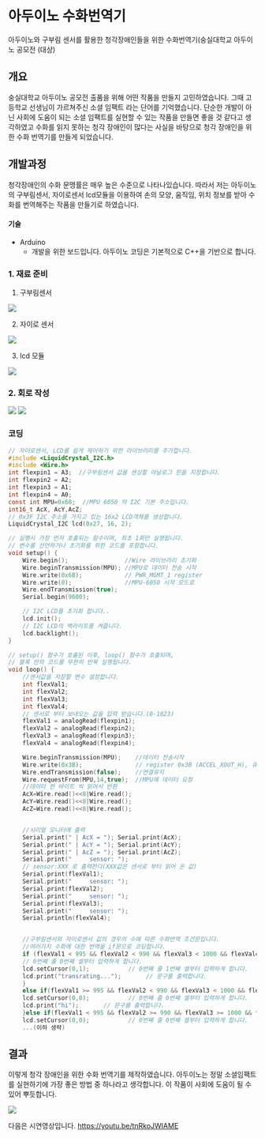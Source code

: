 # 아두이노 수화번역기
아두이노와 구부림 센서를 활용한 청각장애인들을 위한 수화번역기(숭실대학교 아두이노 공모전 (대상)

## 개요
숭실대학교 아두이노 공모전 출품을 위해 어떤 작품을 만들지 고민하였습니다. 그때 고등학교 선생님이 가르쳐주신 소셜 임팩트 라는 단어를 기억했습니다. 단순한 개발이 아닌 사회에 도움이 되는 소셜 임팩트를 실현할 수 있는 작품을 만들면 좋을 것 같다고 생각하였고 수화를 읽지 못하는 청각 장애인이 많다는 사실을 바탕으로 청각 장애인을 위한 수화 번역기를 만들게 되었습니다. 

## 개발과정
청각장애인의 수화 문맹률은 매우 높은 수준으로 나타나있습니다. 따라서 저는 아두이노의 구부림센서, 자이로센서 lcd모듈을 이용하여 손의 모양, 움직임, 위치 정보를 받아 수화를 번역해주는 작품을 만들기로 하였습니다.

#### 기술
* Arduino
  * 개발을 위한 보드입니다. 아두이노 코딩은 기본적으로 C++을 기반으로 합니다.

### 1. 재료 준비
1. 구부림센서
<img src='https://github.com/HwanGonJang/HwanGonJang.github.io/blob/master/Pictures/as_1.jpg?raw=true'>

2. 자이로 센서
<img src='https://github.com/HwanGonJang/HwanGonJang.github.io/blob/master/Pictures/as_2.jpg?raw=true'>

3. lcd 모듈
<img src='https://github.com/HwanGonJang/HwanGonJang.github.io/blob/master/Pictures/as_3.jpg?raw=true'>


### 2. 회로 작성
<img src='https://github.com/HwanGonJang/HwanGonJang.github.io/blob/master/Pictures/as_4.png?raw=true'>
<img src='https://github.com/HwanGonJang/HwanGonJang.github.io/blob/master/Pictures/as_5.jpg?raw=true'>


### 코딩
~~~c
// 자이로센서, LCD를 쉽게 제어하기 위한 라이브러리를 추가합니다.
#include <LiquidCrystal_I2C.h>
#include <Wire.h>
int flexpin1 = A3;  //구부림센서 값을 센싱할 아날로그 핀을 지정합니다.
int flexpin2 = A2;
int flexpin3 = A1; 
int flexpin4 = A0;
const int MPU=0x68;  //MPU 6050 의 I2C 기본 주소입니다.
int16_t AcX, AcY,AcZ;
// 0x3F I2C 주소를 가지고 있는 16x2 LCD객체를 생성합니다.
LiquidCrystal_I2C lcd(0x27, 16, 2);

// 실행시 가장 먼저 호출되는 함수이며, 최초 1회만 실행됩니다.
// 변수를 선언하거나 초기화를 위한 코드를 포함합니다.
void setup() {
	Wire.begin();                //Wire 라이브러리 초기화
	Wire.beginTransmission(MPU); //MPU로 데이터 전송 시작
	Wire.write(0x6B);            // PWR_MGMT_1 register
	Wire.write(0);               //MPU-6050 시작 모드로
	Wire.endTransmission(true); 
	Serial.begin(9600); 

	// I2C LCD를 초기화 합니다..
	lcd.init();
	// I2C LCD의 백라이트를 켜줍니다.
	lcd.backlight();
}

// setup() 함수가 호출된 이후, loop() 함수가 호출되며,
// 블록 안의 코드를 무한히 반복 실행됩니다.
void loop() { 
	//센서값을 저장할 변수 설정합니다.
	int flexVal1; 
	int flexVal2; 
	int flexVal3; 
	int flexVal4; 
    // 센서로 부터 보내오는 값을 입력 받습니다.(0-1023)
    flexVal1 = analogRead(flexpin1); 
    flexVal2 = analogRead(flexpin2); 
    flexVal3 = analogRead(flexpin3); 
    flexVal4 = analogRead(flexpin4); 

    Wire.beginTransmission(MPU);    //데이터 전송시작
    Wire.write(0x3B);               // register 0x3B (ACCEL_XOUT_H), 큐에 데이터 기록
    Wire.endTransmission(false);    //연결유지
    Wire.requestFrom(MPU,14,true);  //MPU에 데이터 요청
    //데이터 한 바이트 씩 읽어서 반환
    AcX=Wire.read()<<8|Wire.read(); 
    AcY=Wire.read()<<8|Wire.read();  
    AcZ=Wire.read()<<8|Wire.read();  


    //시리얼 모니터에 출력
    Serial.print(" | AcX = "); Serial.print(AcX);
    Serial.print(" | AcY = "); Serial.print(AcY);
    Serial.print(" | AcZ = "); Serial.print(AcZ);
    Serial.print("     sensor: ");
    // sensor:XXX 로 출력한다(XXX값은 센서로 부터 읽어 온 값)
    Serial.print(flexVal1); 
    Serial.print("     sensor: ");
    Serial.print(flexVal2);
    Serial.print("     sensor: ");
    Serial.print(flexVal3);
    Serial.print("     sensor: ");
    Serial.println(flexVal4);


    //구부림센서와 자이로센서 값의 경우의 수에 따른 수화번역 조건문입니다.
    //여러가지 수화에 대한 번역을 if문으로 코딩합니다.
    if (flexVal1 < 995 && flexVal2 < 990 && flexVal3 < 1000 && flexVal4 < 1000 ) {
    // 0번째 줄 0번째 셀부터 입력하게 합니다.
    lcd.setCursor(0,1);           // 0번째 줄 1번째 셀부터 입력하게 합니다.
    lcd.print("transrating...");       // 문구를 출력합니다.
    }
    else if(flexVal1 >= 995 && flexVal2 < 990 && flexVal3 < 1000 && flexVal4 < 1000 && AcZ > 0 && AcZ < 10000 && AcY > 0 && AcY <10000){
    lcd.setCursor(0,0);           // 0번째 줄 0번째 셀부터 입력하게 합니다.
    lcd.print("hi");       // 문구를 출력합니다.
    }else if(flexVal1 < 995 && flexVal2 >= 990 && flexVal3 >= 1000 && flexVal4 < 1000 && AcZ > 0 && AcZ < 10000 && AcY > 0 && AcY <10000) {
    lcd.setCursor(0,0);           // 0번째 줄 0번째 셀부터 입력하게 합니다.
    ...(이하 생략)
~~~

## 결과
이렇게 청각 장애인을 위한 수화 번역기를 제작하였습니다. 아두이노는 정말 소셜임팩트를 실현하기에 가장 좋은 방법 중 하나라고 생각합니다. 이 작품이 사회에 도움이 될 수 있어 뿌듯합니다.

<img src='https://github.com/HwanGonJang/HwanGonJang.github.io/blob/master/Pictures/as_6.jpg?raw=true'>

다음은 시연영상입니다.
https://youtu.be/tnRkoJWIAME
